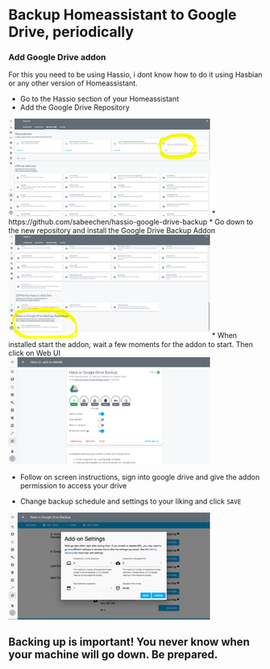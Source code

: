 # Backup Homeassistant to Google Drive, periodically

### Add Google Drive addon
For this you need to be using Hassio, i dont know how to do it using Hasbian or any other version of Homeassistant.  

* Go to the Hassio section of your Homeassistant  
* Add the Google Drive Repository  
<img src="https://github.com/geekyclarkey/homeassistant/blob/master/howto_guides/hassio_google_backup/images/hassio_page.PNG" width="400px">  
* https://github.com/sabeechen/hassio-google-drive-backup  
* Go down to the new repository and install the Google Drive Backup Addon  
<img src="https://github.com/geekyclarkey/homeassistant/blob/master/howto_guides/hassio_google_backup/images/drive_backup_addon_install.PNG" width="400px">  
* When installed start the addon, wait a few moments for the addon to start. Then click on Web UI  
<img src="https://github.com/geekyclarkey/homeassistant/blob/master/howto_guides/hassio_google_backup/images/drive_addon.png" width="400px">  

* Follow on screen instructions, sign into google drive and give the addon permission to access your drive  

* Change backup schedule and settings to your liking and click `SAVE`  
<img src="https://github.com/geekyclarkey/homeassistant/blob/master/howto_guides/hassio_google_backup/images/drive_addon_settings.png" width="400px">  

## Backing up is important! You never know when your machine will go down. Be prepared.
